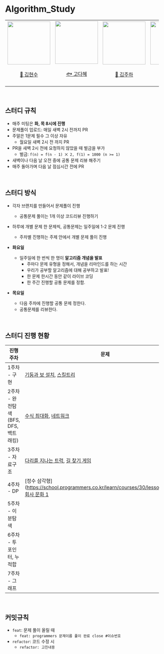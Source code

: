 # Algorithm_Study
<div align="center">
    <table>
        <tr>
            <td height="140px" align="center"> <a href="https://github.com/footdev">
                <img src="https://avatars.githubusercontent.com/footdev" width="140px" /> <br><br> 👑 김현수 <br> <br></td>
            <td height="140px" align="center"> <a href="https://github.com/KodaHye">
                <img src="https://avatars.githubusercontent.com/KodaHye" width="140px" /> <br><br> 🐟 고다혜 <br><br></td>
            <td height="140px" align="center"> <a href="https://github.com/Holdm2t1ght">
                <img src="https://avatars.githubusercontent.com/Holdm2t1ght" width="140px" /> <br><br> 🎀 김주하 <br><br></td>
            <td height="140px" align="center"> <a href="https://github.com/sseq007">
                <img src="https://avatars.githubusercontent.com/sseq007" width="140px" /> <br><br> 🐲 신준호 <br> <br></td>
            <td height="140px" align="center"> <a href="https://github.com/gudtjr2949">
                <img src="https://avatars.githubusercontent.com/gudtjr2949" width="140px" /> <br><br> 🐰 이형석 <br> <br></td>
        </tr>
    </table>
</div>

<br>

## 스터디 규칙

* 매주 미팅은 **화, 목 8시에 진행**
* 문제풀이 업로드: 매일 새벽 2시 전까지 PR
* 주말은 1문제 필수 그 이상 자유
  * 월요일 새벽 2시 전 까지 PR
* PR을 새벽 2시 전에 요청하지 않았을 때 벌금을 부가
    * 벌금: `f(n) = f(n - 1) ⨉ 2, f(1) = 1000 (n >= 1)`
* 새벽이나 다음 날 오전 중에 공통 문제 리뷰 해주기
* 매주 돌아가며 다음 날 점심시간 전에 PR

<br>

## 스터디 방식
* 각자 브랜치를 만들어서 문제풀이 진행
  * 공통문제 풀이는 1개 이상 코드리뷰 진행하기
* 하루에 개별 문제 한 문제씩, 공통문제는 일주일에 1-2 문제 진행
  * 주차별 진행하는 주제 안에서 개별 문제 풀이 진행
  
* **화요일**
  * 일주일에 한 번씩 한 명이 **알고리즘 개념을 발표**
    * 주마다 문제 유형을 정해서, 개념을 리마인드를 하는 시간
    * 우리가 공부할 알고리즘에 대해 공부하고 발표!
    * 한 문제 한시간 동안 같이 라이브 코딩
    * 한 주간 진행할 공통 문제를 정함.
* **목요일**
  * 다음 주차에 진행할 공통 문제 정한다.
  * 공통문제를 리뷰한다.


<br>

##  스터디 진행 현황

| 진행 주차                       | 문제                                                                                                                                                   |
|-----------------------------|------------------------------------------------------------------------------------------------------------------------------------------------------|
| 1주차 - 구현                    | [기둥과 보 설치](https://school.programmers.co.kr/learn/courses/30/lessons/60061), [스킬트리](https://school.programmers.co.kr/learn/courses/30/lessons/49993) |
| 2주차 - 완전탐색 (BFS, DFS, 백트래킹) | [수식 최대화](https://school.programmers.co.kr/learn/courses/30/lessons/67257), [네트워크](https://school.programmers.co.kr/learn/courses/30/lessons/43162) |
| 3주차 - 자료구조                  |   [다리를 지나는 트럭](https://school.programmers.co.kr/learn/courses/30/lessons/42583), [길 찾기 게임](https://school.programmers.co.kr/learn/courses/30/lessons/42892) |
| 4주차 - DP                    |   [정수 삼각형] (https://school.programmers.co.kr/learn/courses/30/lessons/43105), [회사 문화 1](https://www.acmicpc.net/problem/14267) |
| 5주차 - 이분탐색                  |                                                                                                                                                      |
| 6주차 - 투포인터, 누적합             |                                                                                                                                                      |
| 7주차 - 그래프                   |                                                                                                                                                      |

<br>


## 커밋규칙

* `feat`: 문제 풀이 올릴 때
  * `feat: programmers 문제이름 풀이 완료 close #이슈번호`
* `refactor`: 코드 수정 시
  * `refactor: 고친내용`
